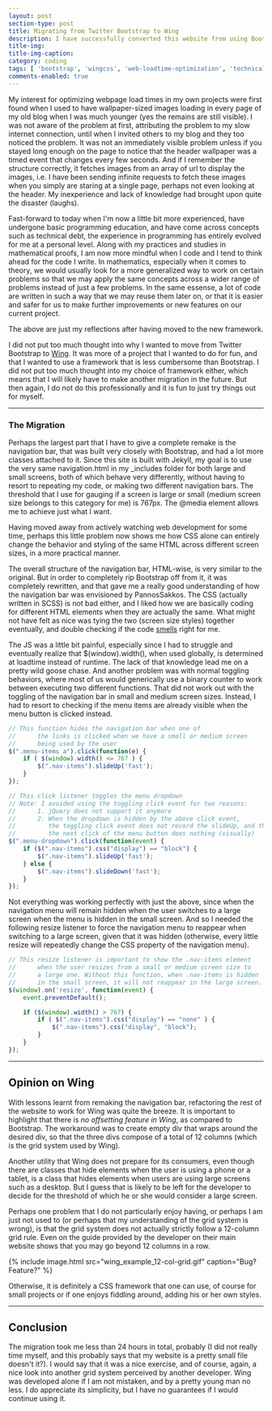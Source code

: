 ```yaml
---
layout: post
section-type: post
title: Migrating from Twitter Bootstrap to Wing
description: I have successfully converted this website from using Bootstrap to now using Wing, a CSS framework that (I believe) is less cumbersome. This blog will discuss about my reason for the migration, the kinks that I have encountered during the move, my opinion on Wing, and some reflections along the process of the migration.
title-img: 
title-img-caption: 
category: coding
tags: [ 'bootstrap', 'wingcss', 'web-loadtime-optimization', 'technical-debt' ]
comments-enabled: true
---
```


My interest for optimizing webpage load times in my own projects were first found when I used to have wallpaper-sized images loading in every page of my old blog when I was much younger (yes the remains are still visible). I was not aware of the problem at first, attributing the problem to my slow internet connection, until when I invited others to my blog and they too noticed the problem. It was not an immediately visible problem unless if you stayed long enough on the page to notice that the header wallpaper was a timed event that changes every few seconds. And if I remember the structure correctly, it fetches images from an array of url to display the images, i.e. I have been sending infinite requests to fetch these images when you simply are staring at a single page, perhaps not even looking at the header. My inexperience and lack of knowledge had brought upon quite the disaster (laughs).

Fast-forward to today when I'm now a little bit more experienced, have undergone basic programming education, and have come across concepts such as technical debt, the experience in programming has entirely evolved for me at a personal level. Along with my practices and studies in mathematical proofs, I am now more mindful when I code and I tend to think ahead for the code I write. In mathematics, especially when it comes to theory, we would usually look for a more generalized way to work on certain problems so that we may apply the same concepts across a wider range of problems instead of just a few problems. In the same essense, a lot of code are written in such a way that we may reuse them later on, or that it is easier and safer for us to make further improvements or new features on our current project.

The above are just my reflections after having moved to the new framework.

I did not put too much thought into why I wanted to move from Twitter Bootstrap to [Wing](http://usewing.ml). It was more of a project that I wanted to do for fun, and that I wanted to use a framework that is less cumbersome than Bootstrap. I did not put too much thought into my choice of framework either, which means that I will likely have to make another migration in the future. But then again, I do not do this professionally and it is fun to just try things out for myself.

---

### The Migration

Perhaps the largest part that I have to give a complete remake is the navigation bar, that was built very closely with Bootstrap, and had a lot more classes attached to it. Since this site is built with Jekyll, my goal is to use the very same navigation.html in my \_includes folder for both large and small screens, both of which behave very differently, without having to resort to repeating my code, or making two different navigation bars. The threshold that I use for gauging if a screen is large or small (medium screen size belongs to this category for me) is 767px. The @media element allows me to achieve just what I want.

Having moved away from actively watching web development for some time, perhaps this little problem now shows me how CSS alone can entirely change the behavior and styling of the same HTML across different screen sizes, in a more practical manner.

The overall structure of the navigation bar, HTML-wise, is very similar to the original. But in order to completely rip Bootstrap off from it, it was completely rewritten, and that gave me a really good understanding of how the navigation bar was envisioned by PannosSakkos. The CSS (actually written in SCSS) is not bad either, and I liked how we are basically coding for different HTML elements when they are actually the same. What might not have felt as nice was tying the two (screen size styles) together eventually, and double checking if the code [smells](https://en.wikipedia.org/wiki/Code_smell) right for me.

The JS was a little bit painful, especially since I had to struggle and eventually realize that $(window).width(), when used globally, is determined at loadtime instead of runtime. The lack of that knowledge lead me on a pretty wild goose chase. And another problem was with normal toggling behaviors, where most of us would generically use a binary counter to work between executing two different functions. That did not work out with the toggling of the navigation bar in small and medium screen sizes. Instead, I had to resort to checking if the menu items are already visible when the menu button is clicked instead.

```js
// This function hides the navigation bar when one of
//      the links is clicked when we have a small or medium screen
//      being used by the user
$(".menu-items a").click(function(e) {
    if ( $(window).width() <= 767 ) {
        $(".nav-items").slideUp('fast');
    }
});

// This click listener toggles the menu dropdown
// Note: I avoided using the toggling click event for two reasons:
//      1. jQuery does not support it anymore
//      2. When the dropdown is hidden by the above click event,
//         the toggling click event does not record the slideUp, and thus
//         the next click of the menu button does nothing (visually)
$(".menu-dropdown").click(function(event) {
    if ($(".nav-items").css("display") == "block") {
        $(".nav-items").slideUp('fast');
    } else {
        $(".nav-items").slideDown('fast');
    }
});
```

Not everything was working perfectly with just the above, since when the navigation menu will remain hidden when the user switches to a large screen when the menu is hidden in the small screen. And so I needed the following resize listener to force the navigation menu to reappear when switching to a large screen, given that it was hidden (otherwise, every little resize will repeatedly change the CSS property of the navigation menu).

```js
// This resize listener is important to show the .nav-items element
//      when the user resizes from a small or medium screen size to
//      a large one. Without this function, when .nav-items is hidden
//      in the small screen, it will not reappear in the large screen.
$(window).on('resize', function(event) {
    event.preventDefault();

    if ($(window).width() > 767) {
        if ( $(".nav-items").css("display") == "none" ) {
            $(".nav-items").css("display", "block");
        }
    }
});
```

---

## Opinion on Wing

With lessons learnt from remaking the navigation bar, refactoring the rest of the website to work for Wing was quite the breeze. It is important to highlight that there is _no offsetting feature in Wing_, as compared to Bootstrap. The workaround was to create empty div that wraps around the desired div, so that the three divs compose of a total of 12 columns (which is the grid system used by Wing).

Another utility that Wing does not prepare for its consumers, even though there are classes that hide elements when the user is using a phone or a tablet, is a class that hides elements when users are using large screens such as a desktop. But I guess that is likely to be left for the developer to decide for the threshold of which he or she would consider a large screen.

Perhaps one problem that I do not particularly enjoy having, or perhaps I am just not used to (or perhaps that my understanding of the grid system is wrong), is that the grid system does not actually strictly follow a 12-column grid rule. Even on the guide provided by the developer on their main website shows that you may go beyond 12 columns in a row.

{% include image.html src="wing_example_12-col-grid.gif" caption="Bug? Feature?" %}

Otherwise, it is definitely a CSS framework that one can use, of course for small projects or if one enjoys fiddling around, adding his or her own styles.

---

## Conclusion

The migration took me less than 24 hours in total, probably (I did not really time myself, and this probably says that my website is a pretty small file doesn't it?). I would say that it was a nice exercise, and of course, again, a nice look into another grid system perceived by another developer. Wing was developed alone if I am not mistaken, and by a pretty young man no less. I do appreciate its simplicity, but I have no guarantees if I would continue using it.
